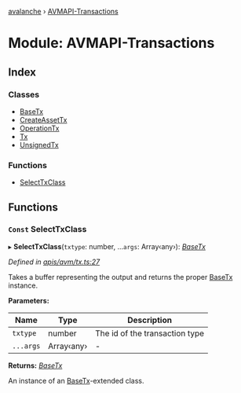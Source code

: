 [avalanche](../README.md) › [AVMAPI-Transactions](avmapi_transactions.md)

# Module: AVMAPI-Transactions

## Index

### Classes

* [BaseTx](../classes/avmapi_transactions.basetx.md)
* [CreateAssetTx](../classes/avmapi_transactions.createassettx.md)
* [OperationTx](../classes/avmapi_transactions.operationtx.md)
* [Tx](../classes/avmapi_transactions.tx.md)
* [UnsignedTx](../classes/avmapi_transactions.unsignedtx.md)

### Functions

* [SelectTxClass](avmapi_transactions.md#const-selecttxclass)

## Functions

### `Const` SelectTxClass

▸ **SelectTxClass**(`txtype`: number, ...`args`: Array‹any›): *[BaseTx](../classes/avmapi_transactions.basetx.md)*

*Defined in [apis/avm/tx.ts:27](https://github.com/ava-labs/avalanche.js/blob/3888064/src/apis/avm/tx.ts#L27)*

Takes a buffer representing the output and returns the proper [BaseTx](../classes/avmapi_transactions.basetx.md) instance.

**Parameters:**

Name | Type | Description |
------ | ------ | ------ |
`txtype` | number | The id of the transaction type  |
`...args` | Array‹any› | - |

**Returns:** *[BaseTx](../classes/avmapi_transactions.basetx.md)*

An instance of an [BaseTx](../classes/avmapi_transactions.basetx.md)-extended class.
